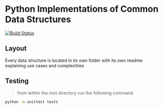 # Python Implementations of Common Data Structures
[![Build Status](https://travis-ci.org/lukebiggerstaff/simple-python-ds.svg?branch=master)](https://travis-ci.org/lukebiggerstaff/simple-python-ds)

## Layout
Every data structure is located in its own folder with its own readme
explaining use cases and complexitiies

## Testing
> from within the root directory run the following command
```sh
python -m unittest tests
```
